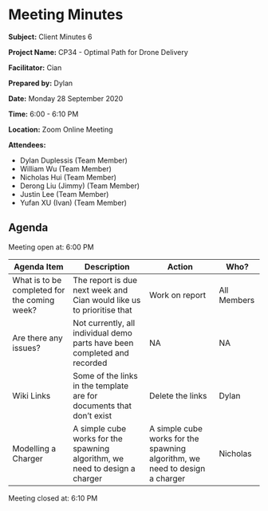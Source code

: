 # Meeting Minutes

**Subject:** Client Minutes 6

**Project Name:** CP34 - Optimal Path for Drone Delivery

**Facilitator:** Cian

**Prepared by:** Dylan

**Date:** Monday 28 September 2020

**Time:** 6:00 - 6:10 PM

**Location:** Zoom Online Meeting

**Attendees:**

* Dylan Duplessis (Team Member)
* William Wu (Team Member)
* Nicholas Hui (Team Member)
* Derong Liu (Jimmy) (Team Member)
* Justin Lee (Team Member)
* Yufan XU (Ivan) (Team Member)

## Agenda

Meeting open at: 6:00 PM

| Agenda Item | Description | Action | Who? |
| -- | -- | -- | -- |
| What is to be completed for the coming week? | The report is due next week and Cian would like us to prioritise that | Work on report | All Members |
| Are there any issues? | Not currently, all individual demo parts have been completed and recorded | NA | NA |
| Wiki Links | Some of the links in the template are for documents that don’t exist | Delete the links | Dylan |
| Modelling a Charger | A simple cube works for the spawning algorithm, we need to design a charger | A simple cube works for the spawning algorithm, we need to design a charger | Nicholas |

Meeting closed at:  6:10 PM
